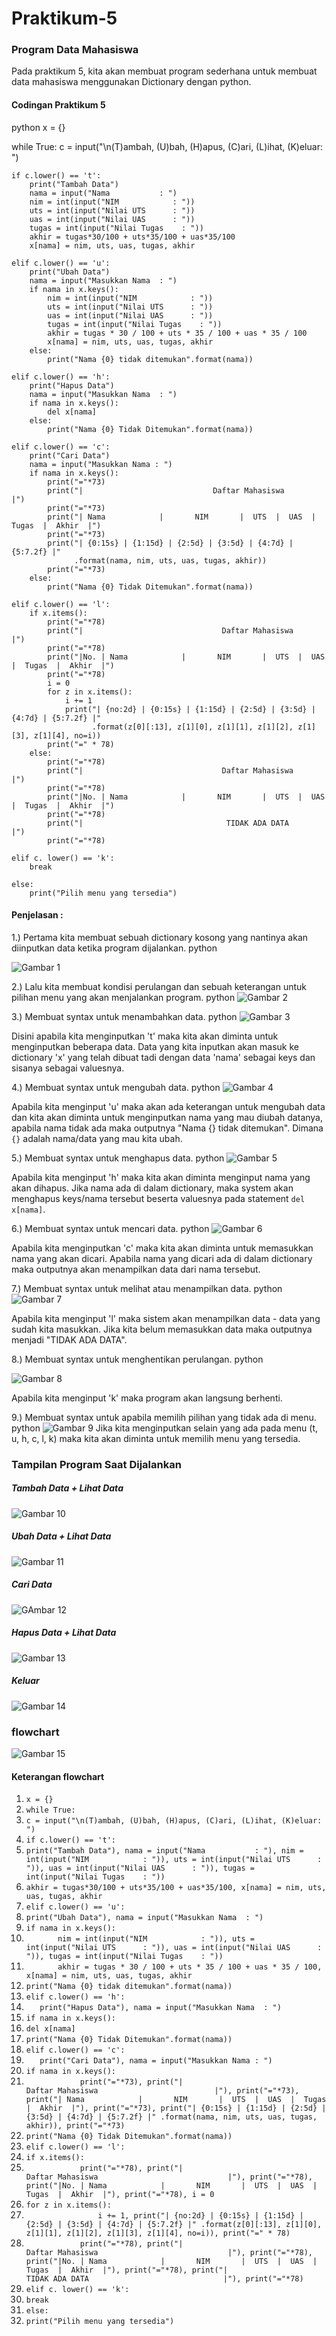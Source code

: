 # Praktikum-5

### Program Data Mahasiswa

Pada praktikum 5, kita akan membuat program sederhana untuk membuat data mahasiswa menggunakan Dictionary dengan python.

#### Codingan Praktikum 5

python
x = {}

while True:
    c = input("\n(T)ambah, (U)bah, (H)apus, (C)ari, (L)ihat, (K)eluar: ")

    if c.lower() == 't':
        print("Tambah Data")
        nama = input("Nama           : ")
        nim = int(input("NIM            : "))
        uts = int(input("Nilai UTS      : "))
        uas = int(input("Nilai UAS      : "))
        tugas = int(input("Nilai Tugas    : "))
        akhir = tugas*30/100 + uts*35/100 + uas*35/100
        x[nama] = nim, uts, uas, tugas, akhir

    elif c.lower() == 'u':
        print("Ubah Data")
        nama = input("Masukkan Nama  : ")
        if nama in x.keys():
            nim = int(input("NIM            : "))
            uts = int(input("Nilai UTS      : "))
            uas = int(input("Nilai UAS      : "))
            tugas = int(input("Nilai Tugas    : "))
            akhir = tugas * 30 / 100 + uts * 35 / 100 + uas * 35 / 100
            x[nama] = nim, uts, uas, tugas, akhir
        else:
            print("Nama {0} tidak ditemukan".format(nama))

    elif c.lower() == 'h':
        print("Hapus Data")
        nama = input("Masukkan Nama  : ")
        if nama in x.keys():
            del x[nama]
        else:
            print("Nama {0} Tidak Ditemukan".format(nama))

    elif c.lower() == 'c':
        print("Cari Data")
        nama = input("Masukkan Nama : ")
        if nama in x.keys():
            print("="*73)
            print("|                             Daftar Mahasiswa                          |")
            print("="*73)
            print("| Nama            |       NIM       |  UTS  |  UAS  |  Tugas  |  Akhir  |")
            print("="*73)
            print("| {0:15s} | {1:15d} | {2:5d} | {3:5d} | {4:7d} | {5:7.2f} |"
                  .format(nama, nim, uts, uas, tugas, akhir))
            print("="*73)
        else:
            print("Nama {0} Tidak Ditemukan".format(nama))

    elif c.lower() == 'l':
        if x.items():
            print("="*78)
            print("|                               Daftar Mahasiswa                             |")
            print("="*78)
            print("|No. | Nama            |       NIM       |  UTS  |  UAS  |  Tugas  |  Akhir  |")
            print("="*78)
            i = 0
            for z in x.items():
                i += 1
                print("| {no:2d} | {0:15s} | {1:15d} | {2:5d} | {3:5d} | {4:7d} | {5:7.2f} |"
                      .format(z[0][:13], z[1][0], z[1][1], z[1][2], z[1][3], z[1][4], no=i))
            print("=" * 78)
        else:
            print("="*78)
            print("|                               Daftar Mahasiswa                             |")
            print("="*78)
            print("|No. | Nama            |       NIM       |  UTS  |  UAS  |  Tugas  |  Akhir  |")
            print("="*78)
            print("|                                TIDAK ADA DATA                              |")
            print("="*78)

    elif c. lower() == 'k':
        break

    else:
        print("Pilih menu yang tersedia")


#### Penjelasan :

1.) Pertama kita membuat sebuah dictionary kosong yang nantinya akan diinputkan data ketika program dijalankan.
python

![Gambar 1](screenshot/1.png)


2.) Lalu kita membuat kondisi perulangan dan sebuah keterangan untuk pilihan menu yang akan menjalankan program.
python
![Gambar 2](screenshot/2.png)

3.) Membuat syntax untuk menambahkan data.
python
![Gambar 3](screenshot/3.png)

Disini apabila kita menginputkan 't' maka kita akan diminta untuk menginputkan beberapa data. Data yang kita inputkan akan masuk ke dictionary 'x' yang telah dibuat tadi dengan data 'nama' sebagai keys dan sisanya sebagai valuesnya.

4.) Membuat syntax untuk mengubah data.
python
![Gambar 4](screenshot/4.png)

Apabila kita menginput 'u' maka akan ada keterangan untuk mengubah data dan kita akan diminta untuk menginputkan nama yang mau diubah datanya, apabila nama tidak ada maka outputnya "Nama {} tidak ditemukan". Dimana `{}` adalah nama/data yang mau kita ubah.

5.) Membuat syntax untuk menghapus data.
python
![Gambar 5](screenshot/5.png)

Apabila kita menginput 'h' maka kita akan diminta menginput nama yang akan dihapus. Jika nama ada di dalam dictionary, maka system akan menghapus keys/nama tersebut beserta valuesnya pada statement `del x[nama]`.

6.) Membuat syntax untuk mencari data.
python
![Gambar 6](screenshot/6.png)

Apabila kita menginputkan 'c' maka kita akan diminta untuk memasukkan nama yang akan dicari. Apabila nama yang dicari ada di dalam dictionary maka outputnya akan menampilkan data dari nama tersebut.

7.) Membuat syntax untuk melihat atau menampilkan data.
python
![Gambar 7](screenshot/7.png)

Apabila kita menginput 'l' maka sistem akan menampilkan data - data yang sudah kita masukkan. Jika kita belum memasukkan data maka outputnya menjadi "TIDAK ADA DATA".

8.) Membuat syntax untuk menghentikan perulangan.
python

![Gambar 8](screenshot/8.png)

Apabila kita menginput 'k' maka program akan langsung berhenti.

9.) Membuat syntax untuk apabila memilih pilihan yang tidak ada di menu.
python
![Gambar 9](screenshot/9.png)
Jika kita menginputkan selain yang ada pada menu (t, u, h, c, l, k) maka kita akan diminta untuk memilih menu yang tersedia.

### Tampilan Program Saat Dijalankan

##### Tambah Data + Lihat Data
![Gambar 10](screenshot/tambah%20data.png)

##### Ubah Data + Lihat Data
![Gambar 11](screenshot/ubah%20data.png)

##### Cari Data
![GAmbar 12](screenshot/cari%20data.png)

##### Hapus Data + Lihat Data
![Gambar 13](screenshot/hapus%20data.png)

##### Keluar
![Gambar 14](screenshot/keluar.png)

### flowchart
![Gambar 15](screenshot/flowchart.png)

#### Keterangan flowchart
1. `x = {}`
2. `while True:`
3. `c = input("\n(T)ambah, (U)bah, (H)apus, (C)ari, (L)ihat, (K)eluar: ")`
4. `if c.lower() == 't':`
5. `print("Tambah Data"),
        nama = input("Nama           : "),
        nim = int(input("NIM            : ")),
        uts = int(input("Nilai UTS      : ")),
        uas = int(input("Nilai UAS      : ")),
        tugas = int(input("Nilai Tugas    : "))`
6. `akhir = tugas*30/100 + uts*35/100 + uas*35/100,
        x[nama] = nim, uts, uas, tugas, akhir`
7. `elif c.lower() == 'u':`
8. `print("Ubah Data"),
        nama = input("Masukkan Nama  : ")`
9. `if nama in x.keys():`
10. `       nim = int(input("NIM            : ")),
            uts = int(input("Nilai UTS      : ")),
            uas = int(input("Nilai UAS      : ")),
            tugas = int(input("Nilai Tugas    : "))`
11. `       akhir = tugas * 30 / 100 + uts * 35 / 100 + uas * 35 / 100,
            x[nama] = nim, uts, uas, tugas, akhir`
12. `print("Nama {0} tidak ditemukan".format(nama))`
13. `elif c.lower() == 'h':`
14. `   print("Hapus Data"),
        nama = input("Masukkan Nama  : ")`
15. `if nama in x.keys():`
16. `del x[nama]`
17. `print("Nama {0} Tidak Ditemukan".format(nama))`
18. `elif c.lower() == 'c':`
19. `   print("Cari Data"),
        nama = input("Masukkan Nama : ")`
20. `if nama in x.keys():`
21. `            print("="*73),
            print("|                             Daftar Mahasiswa                          |"),
            print("="*73),
            print("| Nama            |       NIM       |  UTS  |  UAS  |  Tugas  |  Akhir  |"),
            print("="*73),
            print("| {0:15s} | {1:15d} | {2:5d} | {3:5d} | {4:7d} | {5:7.2f} |"
                  .format(nama, nim, uts, uas, tugas, akhir)),
            print("="*73)`
22. `print("Nama {0} Tidak Ditemukan".format(nama))`
23. `elif c.lower() == 'l':`
24. `if x.items():`
25. `            print("="*78),
            print("|                               Daftar Mahasiswa                             |"),
            print("="*78),
            print("|No. | Nama            |       NIM       |  UTS  |  UAS  |  Tugas  |  Akhir  |"),
            print("="*78),
            i = 0`
26. `for z in x.items():`
27. `                i += 1,
                print("| {no:2d} | {0:15s} | {1:15d} | {2:5d} | {3:5d} | {4:7d} | {5:7.2f} |"
                      .format(z[0][:13], z[1][0], z[1][1], z[1][2], z[1][3], z[1][4], no=i)),
                print("=" * 78)`
28. `            print("="*78),
            print("|                               Daftar Mahasiswa                             |"),
            print("="*78),
            print("|No. | Nama            |       NIM       |  UTS  |  UAS  |  Tugas  |  Akhir  |"),
            print("="*78),
            print("|                                TIDAK ADA DATA                              |"),
            print("="*78)`
29. `elif c. lower() == 'k':`
30. `break`
31. `else:`
32. `print("Pilih menu yang tersedia")`